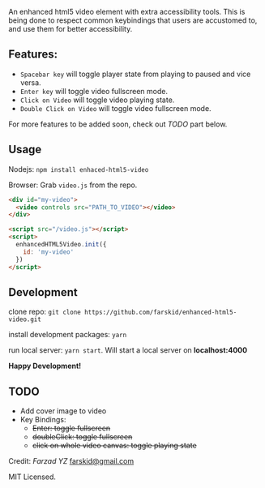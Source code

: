 An enhanced html5 video element with extra accessibility tools. This is being done to respect common keybindings that users are accustomed to, and use them for better accessibility.

## Features:
* `Spacebar key` will toggle player state from playing to paused and vice versa.
* `Enter key` will toggle video fullscreen mode.
* `Click on Video` will toggle video playing state.
* `Double Click on Video` will toggle video fullscreen mode.

For more features to be added soon, check out _TODO_ part below.

## Usage
Nodejs: `npm install enhaced-html5-video`

Browser: Grab `video.js` from the repo.


```html
<div id="my-video">
  <video controls src="PATH_TO_VIDEO"></video>
</div>

<script src="/video.js"></script>
<script>
  enhancedHTML5Video.init({
    id: 'my-video'
  })
</script>
```

## Development
clone repo: `git clone https://github.com/farskid/enhanced-html5-video.git`

install development packages: `yarn`

run local server: `yarn start`. Will start a local server on __localhost:4000__

__Happy Development!__

## TODO
* Add cover image to video
* Key Bindings:
  * ~~Enter: toggle fullscreen~~
  * ~~doubleClick: toggle fullscreen~~
  * ~~click on whole video canvas: toggle playing state~~

Credit: _Farzad YZ_ <farskid@gmail.com>

MIT Licensed.

